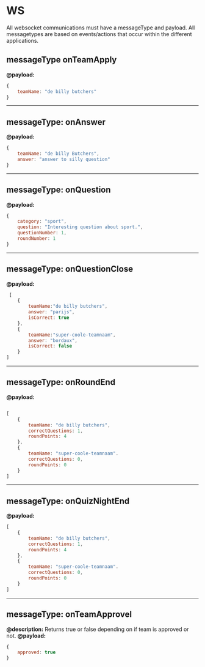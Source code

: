 
# WS

All websocket communications must have a messageType and payload.
All messagetypes are based on events/actions that occur within the different applications.

## messageType onTeamApply

**@payload:**

```js
{
    teamName: "de billy butchers"
}
```

___

## messageType: onAnswer

**@payload:**

```js
{
    teamName: "de billy Butchers",
    answer: "answer to silly question"
}
```

___

## messageType: onQuestion

**@payload:**

```js
{
    category: "sport",
    question: "Interesting question about sport.",
    questionNumber: 1,
    roundNumber: 1
}
```

___

## messageType: onQuestionClose

**@payload:**

```js
 [
    {
        teamName:"de billy butchers",
        answer: "parijs",
        isCorrect: true
    },
    {
        teamName:"super-coole-teamnaam",
        answer: "bordaux",
        isCorrect: false
    }
]
```

___

## messageType: onRoundEnd

**@payload:**

```js

[
    {
        teamName: "de billy butchers",
        correctQuestions: 1,
        roundPoints: 4
    },
    {
        teamName: "super-coole-teamnaam".
        correctQuestions: 0,
        roundPoints: 0
    }
]

```

___

## messageType: onQuizNightEnd

**@payload:**

```js
[
    {
        teamName: "de billy butchers",
        correctQuestions: 1,
        roundPoints: 4
    },
    {
        teamName: "super-coole-teamnaam".
        correctQuestions: 0,
        roundPoints: 0
    }
]
```

___

## messageType: onTeamApprovel

**@description:** Returns true or false depending on if team is approved or not.
**@payload:**

```js
{
    approved: true
}
```
